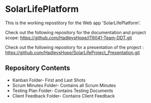 # SolarLifePlatform               
  
This is the working repostitory for the Web app 'SolarLifePlatform'.

Check out the following repository for the documentation and project scope: https://github.com/HadleysHope/IT6041-Team-DDT.git

Check out the following repostiory for a presentation of the project : https://github.com/HadleysHope/SolarLifeProject_Presentation.git

## Repository Contents

- Kanban Folder- First and Last Shots
- Scrum Minutes Folder- Contains all Scrum Minutes
- Testing Plan Folder- Contains Testing Documents
- Client Feedback Folder- Contains Client Feedback

  
